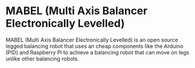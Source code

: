 # MABEL (Multi Axis Balancer Electronically Levelled)
MABEL (Multi Axis Balancer Electronically Levelled) is an open source legged balancing robot that uses an cheap components like the Arduino (PID) and Raspberry Pi to achieve a balancing robot that can move on legs unlike other balancing robots.

